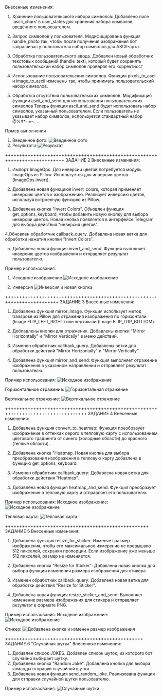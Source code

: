 Внесенные изменения:
1. Хранение пользовательского набора символов:
Добавлено поле 'ascii_chars' в user_states для хранения набора символов, введённого пользователем.

2. Запрос символов у пользователя.
Модифицирована функция handle_photo так, чтобы после получения изображения бот запрашивал у пользователя набор символов для ASCII-арта.

3. Обработка пользовательского ввода.
Добавлен новый обработчик текстовых сообщений (handle_text), который будет сохранять пользовательский набор символов проверяя его корректност

4. Использование пользовательских символов.
Функции pixels_to_ascii и image_to_ascii изменены так, чтобы принимать пользовательский набор символов.

5. Обработка отсутствия пользовательских символов.
Модификация функции ascii_and_send для использования пользовательских символов
Теперь функция ascii_and_send будет использовать набор символов, указанный пользователем.
Если пользователь не указывает набор символов, используется стандартный набор @%#*+=-:. .

Прмер выполнения
1. Введенное фото:
 ![Введенное фото](https://github.com/user-attachments/assets/54623512-f585-4d72-8ec4-ac04e9810128)
2. Результат:э
   ![Результат](https://github.com/user-attachments/assets/e0712c4b-89af-4143-b3cc-64506b4857ff)

 +++++++++++++++++++++++++++++++++++++++++++++++++++++++++++++++++++++++++++
 ЗАДАНИЕ 2
Внесенные изменения:
1. Импорт ImageOps. Для инверсии цветов потребуется модуль ImageOps из Pillow.
Используется для инверсии цветов (ImageOps.invert).

2. Добавлена новая функциюя invert_colors, которая применяет инверсию цветов к изображению.
Реализует инверсию цветов, используя встроенную функцию из Pillow.

3. Добавлена кнопка "Invert Colors".
Обновлен функция get_options_keyboard, чтобы добавить новую кнопку для выбора инверсии цветов. Новая кнопка появляется в интерфейсе Telegram для выбора действия "инверсия цветов".

4.Обновлен обработчик callback_query.
Добавлена новая ветка для обработки нажатия кнопки "Invert Colors".

5. Добавлена новая функция invert_and_send.
Функция выполняет инверсию цветов изображения и отправляет результат пользователю.

Пример использования:
1. Исходное изображение
![Исходное изображение](https://github.com/user-attachments/assets/c6689f77-79d0-460b-ae2c-9c672fc6f83c)

2. Инверсия
![Инверсия и новая кнопка](https://github.com/user-attachments/assets/ecfc0337-fde1-4e02-b675-3d6005d65853)

+++++++++++++++++++++++++++++++++++++++++++++++++++++++++++++++++++++++++
ЗАДАНИЕ 3
Внесенные изменения:
1. Добавлена функция mirror_image.
  Функция использует метод transpose из Pillow для отражения изображения по горизонтали (Image.FLIP_LEFT_RIGHT) или вертикали (Image.FLIP_TOP_BOTTOM).

2. Добпавлены кнопки для отражения.
 Добавлены кнопки "Mirror Horizontally" и "Mirror Vertically" в меню действий.

3. Изменен обработчик callback_query.
   Добавлены ветки для обработки действий "Mirror Horizontally" и "Mirror Vertically".

4. Добавлена функция mirror_and_send:
   Функция выполняет отражение изображения в указанном направлении и отправляет результат пользователю.

Пример использования:
![Исходное изображение](https://github.com/user-attachments/assets/6fbfccc9-77f1-4316-a3c5-d4d7bc13308d)

Горизонтальное отражение:
![Горизонтальная отражение](https://github.com/user-attachments/assets/2ba9775d-f1b1-4e62-b947-9cd226816670)

Вертикальное отражение:
![Вертикальное отражение](https://github.com/user-attachments/assets/1b2ea326-3ff7-4c59-af53-a526334fc135)


+++++++++++++++++++++++++++++++++++++++++++++++++++++++++++++++++++++++++++++++++++
ЗАДАНИЕ 4
Внесенные изменения:

1. Добавлена функция convert_to_heatmap:
  Функция преобразует изображение в оттенках серого в тепловую карту с использованием цветового градиента от синего (холодные области) до красного (теплые области).

2. Добавлена кнопка "Heatmap. 
  Новая кнопка для выбора преобразования изображения в тепловую карту добавлена в функцию get_options_keyboard.

3. Изменен обработчик callback_query:
    Добавлена новая ветка для обработки действия "Heatmap".

4. Добавлена новая функция heatmap_and_send.
    Функция преобразует изображение в тепловую карту и отправляет его пользователю.

Пример использования:
Исходное изображение:
![Исходное изображение](https://github.com/user-attachments/assets/d74617d1-68d2-4469-a5f6-b71b365abe81)

Тепловая карта:
![Тепловая карта](https://github.com/user-attachments/assets/be348016-b5ea-458b-b91e-367e169c3893)

+++++++++++++++++++++++++++++++++++++++++++++++++++
ЗАДАНИЕ 5
Внесенные изменения:

1. Добавлена функция resize_for_sticker:
Изменяет размер изображения, чтобы его максимальное измерение не превышало 512 пикселей, сохраняя пропорции.
Если изображение уже меньше 512 пикселей, размер не изменяется.

2. Добавлена кнопка "Resize for Sticker":
Добавлена новая кнопка для выбора функции изменения размера изображения для стикера.

3. Изменен обработчик callback_query:
Добавлена новая ветка для обработки действия "Resize for Sticker".

4. Добавлена новая функция resize_sticker_and_send:
Выполняет изменение размера изображения для стикера и отправляет результат в формате PNG.

Пример использования:
Исходное изображение:
![Исходное изображение](https://github.com/user-attachments/assets/9635ad99-cbe6-4fda-a066-de54f9263eaf)

Стикер:
![Добавлена кнопка и изменен размер изображения](https://github.com/user-attachments/assets/1a80870c-7271-4e3e-b75f-c76bddacb64c)

+++++++++++++++++++++++++++++++++++++++++++++++++
ЗАДАНИЕ 6 "Случайная шутка"
Внесенные изменения:
1. Добавлен список JOKES.
      Добавлен список шуток, из которого бот случайно выбирает шутку.
2. Добавлена кнопка  "Random Joke".
     Добавлена кнопка для выбора команды отправки случайной шутки.
3. Добавлена новая функция send_random_joke.
   Реализована функция для отправки случайной шутки пользователю.

Пример использования:
![Случайные шутки](https://github.com/user-attachments/assets/9994ed2e-0914-422a-a36d-93b9e1423629)









